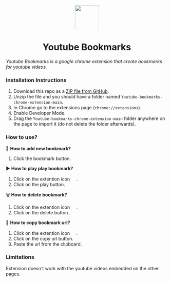 <p align="center">
  <img src="./src/images/YT_Bookmarks128.png" width="75" height="75"/>
</p>

<h1 align="center">Youtube Bookmarks</h1>

*Youtube Bookmarks is a google chrome extension that create bookmarks for youtube videos.*

### Installation Instructions
1. Download this repo as a [ZIP file from GitHub](https://github.com/MateuszBobel/Youtube-bookmarks-chrome-extension/archive/refs/heads/main.zip).
2. Unzip the file and you should have a folder named `Youtube-bookmarks-chrome-extension-main`.
3. In Chrome go to the extensions page (`chrome://extensions`).
4. Enable Developer Mode.
5. Drag the `Youtube-bookmarks-chrome-extension-main` folder anywhere on the page to import it (do not delete the folder afterwards).

### How to use?

🔖 **How to add new bookmark?**
1. Click the bookmark button.

▶ **How to play play bookmark?**
1. Click on the extention icon <img width="16px" height="16px" src="./src/images/YT_Bookmarks32.png"/>.
2. Click on the play button.

🗑 **How to delete bookmark?**
1. Click on the extention icon <img width="16px" height="16px" src="./src/images/YT_Bookmarks32.png"/>.
2. Click on the delete button.

🔗 **How to copy bookmark url?**
1. Click on the extention icon <img width="16px" height="16px" src="./src/images/YT_Bookmarks32.png"/>.
2. Click on the copy url button.
3. Paste the url from the clipboard.

### Limitations
Extension doesn't work with the youtube videos embedded on the other pages.
